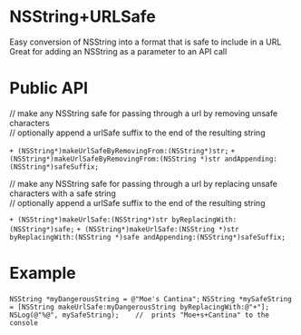 NSString+URLSafe
===========

Easy conversion of NSString into a format that is safe to include in a URL  
Great for adding an NSString as a parameter to an API call


Public API
===========

//  make any NSString safe for passing through a url by removing unsafe characters  
//  optionally append a urlSafe suffix to the end of the resulting string

  `+ (NSString*)makeUrlSafeByRemovingFrom:(NSString*)str;`
  `+ (NSString*)makeUrlSafeByRemovingFrom:(NSString *)str andAppending:(NSString*)safeSuffix;`


//  make any NSString safe for passing through a url by replacing unsafe characters with a safe string  
//  optionally append a urlSafe suffix to the end of the resulting string 

  `+ (NSString*)makeUrlSafe:(NSString*)str byReplacingWith:(NSString*)safe;`
  `+ (NSString*)makeUrlSafe:(NSString *)str byReplacingWith:(NSString *)safe andAppending:(NSString*)safeSuffix;` 


Example
===========

`NSString *myDangerousString = @"Moe's Cantina";` 
`NSString *mySafeString = [NSString makeUrlSafe:myDangerousString byReplacingWith:@"+"];`  
`NSLog(@"%@", mySafeString); 	//	prints "Moe+s+Cantina" to the console`  
